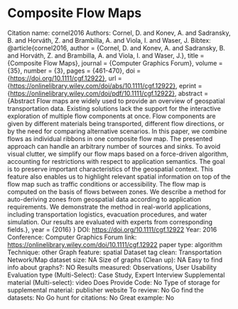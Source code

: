 # Composite Flow Maps

Citation name: cornel2016
Authors: Cornel, D. and Konev, A. and Sadransky, B. and Horváth, Z. and Brambilla, A. and Viola, I. and Waser, J.
Bibtex: @article{cornel2016,
author = {Cornel, D. and Konev, A. and Sadransky, B. and Horváth, Z. and Brambilla, A. and Viola, I. and Waser, J.},
title = {Composite Flow Maps},
journal = {Computer Graphics Forum},
volume = {35},
number = {3},
pages = {461-470},
doi = {https://doi.org/10.1111/cgf.12922},
url = {https://onlinelibrary.wiley.com/doi/abs/10.1111/cgf.12922},
eprint = {https://onlinelibrary.wiley.com/doi/pdf/10.1111/cgf.12922},
abstract = {Abstract Flow maps are widely used to provide an overview of geospatial transportation data. Existing solutions lack the support for the interactive exploration of multiple flow components at once. Flow components are given by different materials being transported, different flow directions, or by the need for comparing alternative scenarios. In this paper, we combine flows as individual ribbons in one composite flow map. The presented approach can handle an arbitrary number of sources and sinks. To avoid visual clutter, we simplify our flow maps based on a force-driven algorithm, accounting for restrictions with respect to application semantics. The goal is to preserve important characteristics of the geospatial context. This feature also enables us to highlight relevant spatial information on top of the flow map such as traffic conditions or accessibility. The flow map is computed on the basis of flows between zones. We describe a method for auto-deriving zones from geospatial data according to application requirements. We demonstrate the method in real-world applications, including transportation logistics, evacuation procedures, and water simulation. Our results are evaluated with experts from corresponding fields.},
year = {2016}
}
DOI: https://doi.org/10.1111/cgf.12922
Year: 2016
Conference: Computer Graphics Forum
link: https://onlinelibrary.wiley.com/doi/10.1111/cgf.12922
paper type: algorithm
Technique: other
Graph feature: spatial
Dataset tag clean: Transportation Network/Map
dataset size: NA
Size of graphs (Clean up): NA
Easy to find info about graphs?: NO
Results measured: Observations, User Usability
Evaluation type (Multi-Select): Case Study, Expert Interview
Supplemental material (Multi-select): video
Does Provide Code: No
Type of storage for supplemental material: publisher website
To review: No
Go find the datasets: No
Go hunt for citations: No
Great example: No